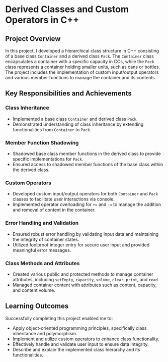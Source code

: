 # Derived Classes and Custom Operators in C++

## Project Overview
In this project, I developed a hierarchical class structure in C++ consisting of a base class `Container` and a derived class `Pack`. The `Container` class encapsulates a container with a specific capacity in CCs, while the `Pack` class represents a container holding smaller units, such as cans or bottles. The project includes the implementation of custom input/output operators and various member functions to manage the container and its contents.

## Key Responsibilities and Achievements

### Class Inheritance
- Implemented a base class `Container` and derived class `Pack`.
- Demonstrated understanding of class inheritance by extending functionalities from `Container` to `Pack`.

### Member Function Shadowing
- Shadowed base class member functions in the derived class to provide specific implementations for `Pack`.
- Ensured access to shadowed member functions of the base class within the derived class.

### Custom Operators
- Developed custom input/output operators for both `Container` and `Pack` classes to facilitate user interactions via console.
- Implemented operator overloading for `+=` and `-=` to manage the addition and removal of content in the container.

### Error Handling and Validation
- Ensured robust error handling by validating input data and maintaining the integrity of container states.
- Utilized foolproof integer entry for secure user input and provided meaningful error messages.

### Class Methods and Attributes
- Created various public and protected methods to manage container attributes, including `setEmpty`, `capacity`, `volume`, `clear`, `print`, and `read`.
- Managed container content with attributes such as content, capacity, and content volume.

## Learning Outcomes
Successfully completing this project enabled me to:
- Apply object-oriented programming principles, specifically class inheritance and polymorphism.
- Implement and utilize custom operators to enhance class functionality.
- Effectively handle and validate user input to ensure data integrity.
- Describe and explain the implemented class hierarchy and its functionalities.
